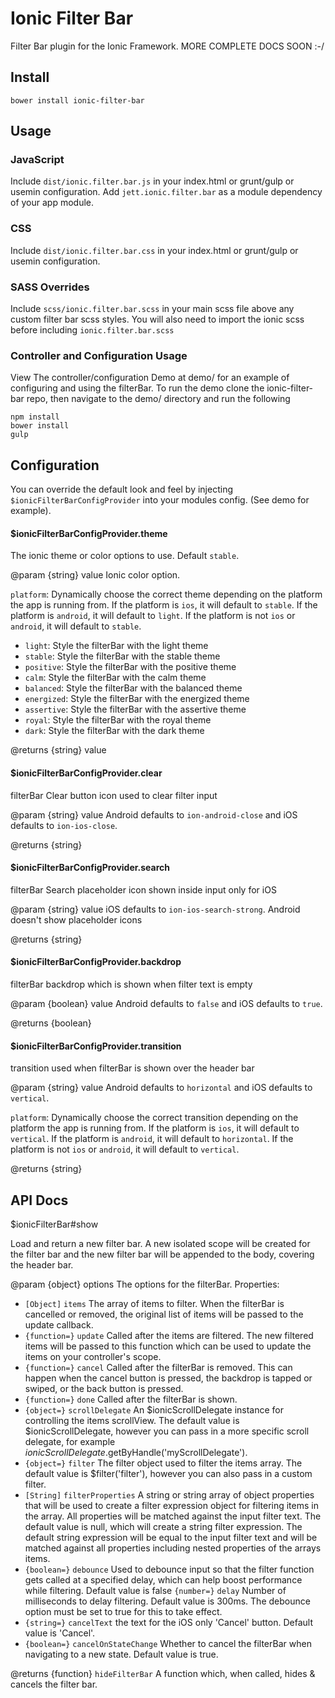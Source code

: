 Ionic Filter Bar
===================

Filter Bar plugin for the Ionic Framework.  MORE COMPLETE DOCS SOON :-/

## Install

`bower install ionic-filter-bar`

## Usage

### JavaScript

Include `dist/ionic.filter.bar.js` in your index.html or grunt/gulp or usemin configuration.
Add `jett.ionic.filter.bar` as a module dependency of your app module.


### CSS

Include `dist/ionic.filter.bar.css` in your index.html or grunt/gulp or usemin configuration.


### SASS Overrides

Include `scss/ionic.filter.bar.scss` in your main scss file above any custom filter bar scss styles.  You will also
need to import the ionic scss before including `ionic.filter.bar.scss`

### Controller and Configuration Usage

View The controller/configuration Demo at demo/ for an example of configuring and using the filterBar.  To run the demo
clone the ionic-filter-bar repo, then navigate to the demo/ directory and run the following

    npm install
    bower install
    gulp

## Configuration

  You can override the default look and feel by injecting `$ionicFilterBarConfigProvider` into your modules config.
  (See demo for example).

#### $ionicFilterBarConfigProvider.theme

  The ionic theme or color options to use. Default `stable`.

  @param {string} value Ionic color option.

  `platform`: Dynamically choose the correct theme depending on the platform the app is running from. If the
  platform is `ios`, it will default to `stable`.  If the platform is `android`, it will default to `light`.
  If the platform is not `ios` or `android`, it will default to `stable`.

  - `light`: Style the filterBar with the light theme
  - `stable`: Style the filterBar with the stable theme
  - `positive`: Style the filterBar with the positive theme
  - `calm`: Style the filterBar with the calm theme
  - `balanced`: Style the filterBar with the balanced theme
  - `energized`: Style the filterBar with the energized theme
  - `assertive`: Style the filterBar with the assertive theme
  - `royal`: Style the filterBar with the royal theme
  - `dark`: Style the filterBar with the dark theme

  @returns {string} value


#### $ionicFilterBarConfigProvider.clear

  filterBar Clear button icon used to clear filter input

  @param {string} value Android defaults to `ion-android-close` and iOS defaults to `ion-ios-close`.

  @returns {string}


#### $ionicFilterBarConfigProvider.search

  filterBar Search placeholder icon shown inside input only for iOS

  @param {string} value iOS defaults to `ion-ios-search-strong`.  Android doesn't show placeholder icons

  @returns {string}


#### $ionicFilterBarConfigProvider.backdrop

  filterBar backdrop which is shown when filter text is empty

  @param {boolean} value Android defaults to `false` and iOS defaults to `true`.

  @returns {boolean}


#### $ionicFilterBarConfigProvider.transition

  transition used when filterBar is shown over the header bar

  @param {string} value Android defaults to `horizontal` and iOS defaults to `vertical`.

  `platform`: Dynamically choose the correct transition depending on the platform the app is running from.
  If the platform is `ios`, it will default to `vertical`.  If the platform is `android`, it will default
  to `horizontal`. If the platform is not `ios` or `android`, it will default to `vertical`.

  @returns {string}


## API Docs

  $ionicFilterBar#show

  Load and return a new filter bar.  A new isolated scope will be created for the filter bar and the new filter bar
  will be appended to the body, covering the header bar.
         
  @param {object} options The options for the filterBar. Properties:
         
  - `[Object]` `items` The array of items to filter.  When the filterBar is cancelled or removed, the original
              list of items will be passed to the update callback.
  - `{function=}` `update` Called after the items are filtered.  The new filtered items will be passed
              to this function which can be used to update the items on your controller's scope.
  - `{function=}` `cancel` Called after the filterBar is removed.  This can happen when the cancel
              button is pressed, the backdrop is tapped or swiped, or the back button is pressed.
  - `{function=}` `done` Called after the filterBar is shown.
  - `{object=}` `scrollDelegate` An $ionicScrollDelegate instance for controlling the items scrollView.
              The default value is $ionicScrollDelegate, however you can pass in a more specific scroll delegate,
              for example $ionicScrollDelegate.$getByHandle('myScrollDelegate').
  - `{object=}` `filter` The filter object used to filter the items array.  The default value is
              $filter('filter'), however you can also pass in a custom filter.
  - `[String]` `filterProperties` A string or string array of object properties that will be used to create a
              filter expression object for filtering items in the array.  All properties will be matched against the
              input filter text.  The default value is null, which will create a string filter expression.  The default
              string expression will be equal to the input filter text and will be matched against all properties
              including nested properties of the arrays items.
  - `{boolean=}` `debounce` Used to debounce input so that the filter function gets called at a specified delay,
              which can help boost performance while filtering.  Default value is false
              `{number=}` `delay` Number of milliseconds to delay filtering.  Default value is 300ms.  The debounce
              option must be set to true for this to take effect.
  - `{string=}` `cancelText` the text for the iOS only 'Cancel' button.  Default value is 'Cancel'.
  - `{boolean=}` `cancelOnStateChange` Whether to cancel the filterBar when navigating
              to a new state.  Default value is true.

  @returns {function} `hideFilterBar` A function which, when called, hides & cancels the filter bar.


